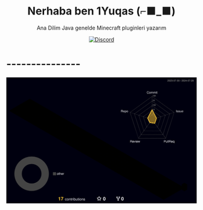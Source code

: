 <h1 align="center">Nerhaba ben 1Yuqas (⌐■_■)</h1>
<p align="center">Ana Dilim Java genelde Minecraft pluginleri yazarım</p>

<div align="center">
    <a href="https://discord.gg/rowrain"><img src="https://img.shields.io/discord/1193188455946133645?logo=discord" alt="Discord"/></a>
    </div>

# ---------------
    
![](./profile-3d-contrib/profile-night-rainbow.svg)


